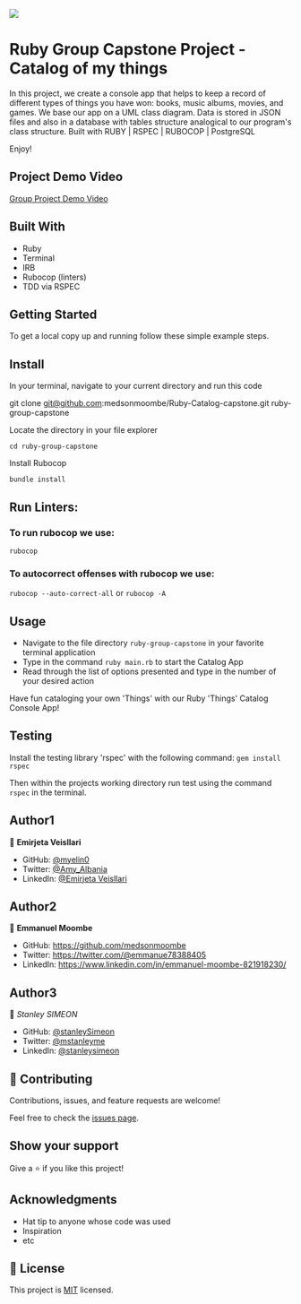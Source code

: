 ![](https://img.shields.io/badge/Microverse-blueviolet)

# Ruby Group Capstone Project - Catalog of my things

In this project, we create a console app that helps to keep a record of different types of things you have won: books, music albums, movies, and games. We base our app on a UML class diagram. Data is stored in JSON files and also in a database with tables structure analogical to our program's class structure. Built with RUBY | RSPEC | RUBOCOP | PostgreSQL

Enjoy!


## Project Demo Video

[Group Project Demo Video](https://drive.google.com/file/d/1liDd-P5TjGIa2R4QMHfAqgHSjKRx7eId/view?usp=sharing)

## Built With

- Ruby
- Terminal
- IRB
- Rubocop (linters)
- TDD via RSPEC


## Getting Started

To get a local copy up and running follow these simple example steps.


## Install

In your terminal, navigate to your current directory and run this code

git clone git@github.com:medsonmoombe/Ruby-Catalog-capstone.git ruby-group-capstone

Locate the directory in your file explorer

`cd ruby-group-capstone`

Install Rubocop

`bundle install`

## Run Linters:

### To run rubocop we use:

`rubocop`

### To autocorrect offenses with rubocop we use:

`rubocop --auto-correct-all` or
`rubocop -A`


## Usage

  - Navigate to the file directory `ruby-group-capstone` in your favorite terminal application
  - Type in the command  `ruby main.rb` to start the Catalog App
  - Read through the list of options presented and type in the number of your desired action
  
  
  Have fun cataloging your own 'Things' with our Ruby 'Things' Catalog Console App!


## Testing

  Install the testing library 'rspec' with the following command:
  `gem install rspec`
  
  Then within the projects working directory run test using the command `rspec` in the terminal.


## Author1

👤 **Emirjeta Veisllari**

- GitHub: [@myelin0](https://github.com/myelin0)
- Twitter: [@Amy_Albania](https://twitter.com/Amy_albania)
- LinkedIn: [@Emirjeta Veisllari](https://www.linkedin.com/in/emirjeta-veisllari/)

## Author2

👤 **Emmanuel Moombe**

- GitHub: https://github.com/medsonmoombe
- Twitter: https://twitter.com/@emmanue78388405
- LinkedIn: https://www.linkedin.com/in/emmanuel-moombe-821918230/

## Author3

👤 *Stanley SIMEON*

- GitHub: [@stanleySimeon](https://github.com/stanleySimeon)
- Twitter: [@mstanleyme](https://twitter.com/mstanleyme)
- LinkedIn: [@stanleysimeon](https://www.linkedin.com/in/stanleysimeon/)


## 🤝 Contributing

Contributions, issues, and feature requests are welcome!

Feel free to check the [issues page](https://github.com/medsonmoombe/Ruby-Catalog-capstone/issues).


## Show your support

Give a ⭐️ if you like this project!


## Acknowledgments

- Hat tip to anyone whose code was used
- Inspiration
- etc


## 📝 License

This project is [MIT](./MIT.md) licensed.
